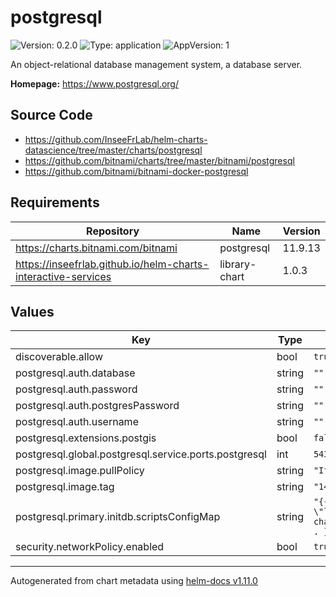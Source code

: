 # postgresql

![Version: 0.2.0](https://img.shields.io/badge/Version-0.2.0-informational?style=flat-square) ![Type: application](https://img.shields.io/badge/Type-application-informational?style=flat-square) ![AppVersion: 1](https://img.shields.io/badge/AppVersion-1-informational?style=flat-square)

An object-relational database management system, a database server.

**Homepage:** <https://www.postgresql.org/>

## Source Code

* <https://github.com/InseeFrLab/helm-charts-datascience/tree/master/charts/postgresql>
* <https://github.com/bitnami/charts/tree/master/bitnami/postgresql>
* <https://github.com/bitnami/bitnami-docker-postgresql>

## Requirements

| Repository | Name | Version |
|------------|------|---------|
| https://charts.bitnami.com/bitnami | postgresql | 11.9.13 |
| https://inseefrlab.github.io/helm-charts-interactive-services | library-chart | 1.0.3 |

## Values

| Key | Type | Default | Description |
|-----|------|---------|-------------|
| discoverable.allow | bool | `true` |  |
| postgresql.auth.database | string | `""` |  |
| postgresql.auth.password | string | `""` |  |
| postgresql.auth.postgresPassword | string | `""` |  |
| postgresql.auth.username | string | `""` |  |
| postgresql.extensions.postgis | bool | `false` |  |
| postgresql.global.postgresql.service.ports.postgresql | int | `5432` |  |
| postgresql.image.pullPolicy | string | `"IfNotPresent"` |  |
| postgresql.image.tag | string | `"14"` |  |
| postgresql.primary.initdb.scriptsConfigMap | string | `"{{ include \"library-chart.fullname\" . }}"` |  |
| security.networkPolicy.enabled | bool | `true` |  |

----------------------------------------------
Autogenerated from chart metadata using [helm-docs v1.11.0](https://github.com/norwoodj/helm-docs/releases/v1.11.0)
